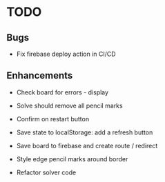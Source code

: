 # TODO

## Bugs

- Fix firebase deploy action in CI/CD

## Enhancements

- Check board for errors - display
- Solve should remove all pencil marks
- Confirm on restart button
- Save state to localStorage: add a refresh button
- Save board to firebase and create route / redirect

- Style edge pencil marks around border
- Refactor solver code
